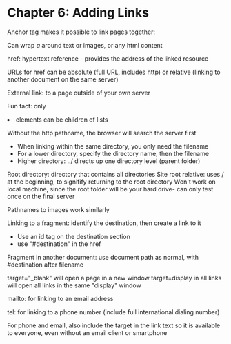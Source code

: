 # Chapter 6: Adding Links

Anchor tag makes it possible to link pages together:
<a></a>

Can wrap *a* around text or images, or any html content

href: hypertext reference - provides the address of the linked resource

URLs for href can be absolute (full URL, includes http) or relative (linking to another document on the same server)

External link: to a page outside of your own server

Fun fact: only <li> elements can be children of lists

Without the http pathname, the browser will search the server first

* When linking within the same directory, you only need the filename
* For a lower directory, specify the directory name, then the filename
* Higher directory: ../ directs up one directory level (parent folder)

Root directory: directory that contains all directories
Site root relative: uses / at the beginning, to signifify returning to the root directory
Won't work on local machine, since the root folder will be your hard drive- can only test once on the final server

Pathnames to images work similarly

Linking to a fragment: identify the destination, then create a link to it
* Use an id tag on the destination section
* use "#destination" in the href

Fragment in another document: use document path as normal, with #destination after filename

target="_blank" will open a page in a new window
target=display in all links will open all links in the same "display" window

mailto: for linking to an email address

tel: for linking to a phone number (include full international dialing number)

For phone and email, also include the target in the link text so it is available to everyone, even without an email client or smartphone